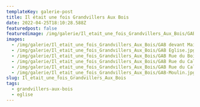 ```yaml
---
templateKey: galerie-post
title: Il était une fois Grandvillers Aux Bois
date: 2022-04-25T18:10:28.588Z
featuredpost: false
featuredimage: /img/galerie/Il_etait_une_fois_Grandvillers_Aux_Bois/GAB devant Mairie.jpg
images:
  - /img/galerie/Il_etait_une_fois_Grandvillers_Aux_Bois/GAB devant Mairie.jpg
  - /img/galerie/Il_etait_une_fois_Grandvillers_Aux_Bois/GAB Eglise.jpg
  - /img/galerie/Il_etait_une_fois_Grandvillers_Aux_Bois/GAB Rue du Bois de Coupelle.jpg
  - /img/galerie/Il_etait_une_fois_Grandvillers_Aux_Bois/GAB Rue du Calvaire 2.jpg
  - /img/galerie/Il_etait_une_fois_Grandvillers_Aux_Bois/GAB Rue du Calvaire.jpg
  - /img/galerie/Il_etait_une_fois_Grandvillers_Aux_Bois/GAB-Moulin.jpg
slug: Il_etait_une_fois_Grandvillers_Aux_Bois
tags:
  - grandvillers-aux-bois
  - eglise
---
```

